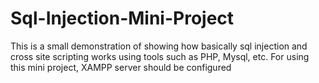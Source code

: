 # Sql-Injection-Mini-Project
This is a small demonstration of showing how basically sql injection and cross site scripting works using tools such as PHP, Mysql, etc.
For using this mini project, XAMPP server should be configured 
